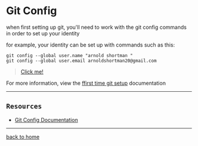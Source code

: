 <!-- git config command -->
# Git Config

when first setting up git, you'll need to work with the git config commands in order to set up your identity

for example, your identity can be set up with commands such as this:

```
git config --global user.name "arnold shortman "
git config --global user.email arnoldshortman20@gmail.com
```

>[Click me!](https://www.youtube.com/watch?v=HUBNt18RFbo)

For more information, view the [ffirst time git setup](https://git-sm.com/book/en/v2/Getting-Started-First-Time-Git-Setup) documentation

---

## ``Resources``

- [Git Config Documentation](https://git-sm.com/docs/git-config)

---

[back to home](../README.md)

